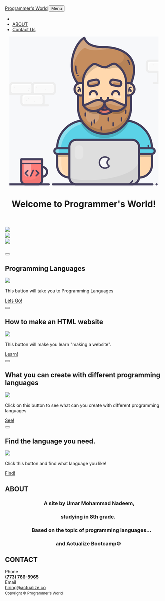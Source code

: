 <html lang="en">
  <head>
    <script src="https://ajax.googleapis.com/ajax/libs/jquery/3.3.1/jquery.min.js"></script>
<script>
$(document).ready(function(){
  // Add smooth scrolling to all links
  $("a").on('click', function(event) {

    // Make sure this.hash has a value before overriding default behavior
    if (this.hash !== "") {
      // Prevent default anchor click behavior
      event.preventDefault();

      // Store hash
      var hash = this.hash;

      // Using jQuery's animate() method to add smooth page scroll
      // The optional number (800) specifies the number of milliseconds it takes to scroll to the specified area
      $('html, body').animate({
        scrollTop: $(hash).offset().top
      }, 800, function(){

        // Add hash (#) to URL when done scrolling (default click behavior)
        window.location.hash = hash;
      });
    } // End if
  });
});
</script>
    <meta http-equiv="content-type" content="text/html; charset=utf-8">
    <meta name="viewport" content="width=device-width, initial-scale=1, shrink-to-fit=no">
    <meta name="description" content="">
    <meta name="author" content="">
    <title>Programmer's World</title>
    <!-- Font Awesome icons (free version)-->
    <script src="https://cdnjs.cloudflare.com/ajax/libs/font-awesome/5.13.0/js/all.min.js"
crossorigin="anonymous"></script>
    <!-- Core theme CSS (includes Bootstrap)-->
    <link href="css/styles1.css" rel="stylesheet">
    <!-- Fonts CSS-->
    <link rel="stylesheet" href="css/heading.css">
    <link rel="stylesheet" href="css/body.css">
    <link rel="shortcut icon" href="https://img.icons8.com/color/48/000000/globe--v1.png">
  </head>
  <body id="page-top">
    <nav class="navbar navbar-expand-lg bg-secondary fixed-top" id="mainNav">
      <div class="container"><a class="navbar-brand js-scroll-trigger" href="#page-top">Programmer's
          World</a> <button class="navbar-toggler navbar-toggler-right font-weight-bold bg-primary text-white rounded"
          type="button" data-toggle="collapse" data-target="#navbarResponsive" aria-controls="navbarResponsive"
          aria-expanded="false" aria-label="Toggle navigation">Menu <i class="fas fa-bars"></i></button>
        <div class="collapse navbar-collapse" id="navbarResponsive">
          <ul class="navbar-nav ml-auto">
            <li class="nav-item mx-0 mx-lg-1"> <br>
            </li>
            <li class="nav-item mx-0 mx-lg-1"><a class="nav-link py-3 px-0 px-lg-3 rounded js-scroll-trigger"
                href="#about">ABOUT</a> </li>
            <li class="nav-item mx-0 mx-lg-1"><a class="nav-link py-3 px-0 px-lg-3 rounded js-scroll-trigger"
                href="#contact">Contact Us</a> </li>
          </ul>
        </div>
      </div>
    </nav>
    <header class="masthead bg-primary text-white text-center">
      <div class="container d-flex align-items-center flex-column">
        <!-- Masthead Avatar Image--><img class="masthead-avatar mb-5" src="assets/img/skatter-programmer_still_2x.png"
          alt="">
        <!-- Masthead Heading-->
        <h1 class="masthead-heading mb-0">Welcome to Programmer's World!</h1>
        <!-- Icon Divider-->
        <div class="divider-custom divider-light">
          <div class="divider-custom-line"></div>
          <div class="divider-custom-icon"><i class="fas fa-star"></i></div>
          <div class="divider-custom-line"></div>
        </div>
        <!-- Masthead Subheading-->
        <p class="pre-wrap masthead-subheading font-weight-light mb-0"> </p>
      </div>
    </header>
    <section class="page-section portfolio" id="portfolio">
      <div class="container">
        <!-- Portfolio Section Heading-->
        <div class="text-center">
          <h2 class="page-section-heading text-secondary mb-0 d-inline-block"></h2>
        </div>
        <!-- Icon Divider-->
        <div class="divider-custom">
          <div class="divider-custom-line"></div>
          <div class="divider-custom-icon"><i class="fas fa-star"></i></div>
          <div class="divider-custom-line"></div>
        </div>
        <!-- Portfolio Grid Items-->
        <div class="row justify-content-center">
          <!-- Portfolio Items-->
          <div class="col-md-6 col-lg-4 mb-5">
            <div class="portfolio-item mx-auto" data-toggle="modal" data-target="#portfolioModal0">
              <div class="portfolio-item-caption d-flex align-items-center justify-content-center h-100 w-100">
                <div class="portfolio-item-caption-content text-center text-white"><i
                    class="fas fa-plus fa-3x"></i></div>
              </div>
              <img src="https://img.icons8.com/ios-filled/300/000000/laptop-coding.png">
            </div>
          </div>
          <div class="col-md-6 col-lg-4 mb-5">
            <div class="portfolio-item mx-auto" data-toggle="modal" data-target="#portfolioModal1">
              <div class="portfolio-item-caption d-flex align-items-center justify-content-center h-100 w-100">
                <div class="portfolio-item-caption-content text-center text-white"><i
                    class="fas fa-plus fa-3x"></i></div>
              </div>
              <img class="img-fluid" src="https://img.icons8.com/fluency/300/000000/create.png">
            </div>
          </div>
          <div class="col-md-6 col-lg-4 mb-5">
            <div class="portfolio-item mx-auto" data-toggle="modal" data-target="#portfolioModal2">
              <div class="portfolio-item-caption d-flex align-items-center justify-content-center h-100 w-100">
                <div class="portfolio-item-caption-content text-center text-white"><i
                    class="fas fa-plus fa-3x"></i></div>
              </div>
              <img class="img-fluid" src="https://img.icons8.com/dusk/300/000000/woman-at-computer.png">
            </div>
          </div>
          <div class="col-md-6 col-lg-4 mb-5">
            <div class="portfolio-item mx-auto" data-toggle="modal" data-target="#portfolioModal4">
              <div class="portfolio-item-caption d-flex align-items-center justify-content-center h-100 w-100">
                <div class="portfolio-item-caption-content text-center text-white"><i
                    class="fas fa-plus fa-3x"></i></div>
              </div>
            </div>
          </div>
          <div class="col-md-6 col-lg-4 mb-5">
            <div class="portfolio-item mx-auto" data-toggle="modal" data-target="#portfolioModal5"><br>
            </div>
          </div>
        </div>
      </div>
    </section>
    <!-- Portfolio Modal-->
    <div class="portfolio-modal modal fade" id="portfolioModal0" tabindex="-1" role="dialog"
      aria-labelledby="#portfolioModal0Label" aria-hidden="true">
      <div class="modal-dialog modal-xl" role="document">
        <div class="modal-content"> <button class="close" type="button" data-dismiss="modal"
            aria-label="Close"><span aria-hidden="true"><i class="fas fa-times"></i></span></button>
          <div class="modal-body text-center">
            <div class="container">
              <div class="row justify-content-center">
                <div class="col-lg-8">
                  <!-- Portfolio Modal - Title-->
                  <h2 class="portfolio-modal-title text-secondary mb-0">Programming
                    Languages</h2>
                  <!-- Icon Divider-->
                  <div class="divider-custom">
                    <div class="divider-custom-line"></div>
                    <div class="divider-custom-icon"><i class="fas fa-star"></i></div>
                    <div class="divider-custom-line"></div>
                  </div>
                  <!-- Portfolio Modal - Image--><img class="img-fluid rounded mb-5"
                    src="https://img.icons8.com/ios-filled/300/000000/laptop-coding.png">
                  <!-- Portfolio Modal - Text-->
                  <p class="mb-5">This button will take you to Programming
                    Languages</p>
                  <a class="btn btn-primary btn-lg px-4 me-sm-3" href="programming-languages.html">Lets
                    Go! </a> </div>
              </div>
            </div>
          </div>
        </div>
      </div>
    </div>
    <div class="portfolio-modal modal fade" id="portfolioModal1" tabindex="-1" role="dialog"
      aria-labelledby="#portfolioModal1Label" aria-hidden="true">
      <div class="modal-dialog modal-xl" role="document">
        <div class="modal-content"> <button class="close" type="button" data-dismiss="modal"
            aria-label="Close"><span aria-hidden="true"><i class="fas fa-times"></i></span></button>
          <div class="modal-body text-center">
            <div class="container">
              <div class="row justify-content-center">
                <div class="col-lg-8">
                  <!-- Portfolio Modal - Title-->
                  <h2 class="portfolio-modal-title text-secondary mb-0">How to
                    make an HTML website </h2>
                  <!-- Icon Divider-->
                  <div class="divider-custom">
                    <div class="divider-custom-line"></div>
                    <div class="divider-custom-icon"><i class="fas fa-star"></i></div>
                    <div class="divider-custom-line"></div>
                  </div>
                  <!-- Portfolio Modal - Image--><img class="img-fluid rounded mb-5"
                    src="https://img.icons8.com/fluency/240/000000/create.png">
                  <!-- Portfolio Modal - Text-->
                  <p class="mb-5">This button will make you learn "making a
                    website".</p>
                  <a class="btn btn-primary btn-lg px-4 me-sm-3" href="Making a website.html">Learn!
                    </a> </div> </div>
            </div>
          </div>
        </div>
      </div>
    </div>
    <div class="portfolio-modal modal fade" id="portfolioModal2" tabindex="-1" role="dialog"
      aria-labelledby="#portfolioModal2Label" aria-hidden="true">
      <div class="modal-dialog modal-xl" role="document">
        <div class="modal-content"> <button class="close" type="button" data-dismiss="modal"
            aria-label="Close"><span aria-hidden="true"><i class="fas fa-times"></i></span></button>
          <div class="modal-body text-center">
            <div class="container">
              <div class="row justify-content-center">
                <div class="col-lg-8">
                  <!-- Portfolio Modal - Title-->
                  <h2 class="portfolio-modal-title text-secondary mb-0">What you
                    can create with different programming languages </h2>
                  <!-- Icon Divider-->
                  <div class="divider-custom">
                    <div class="divider-custom-line"></div>
                    <div class="divider-custom-icon"><i class="fas fa-star"></i></div>
                    <div class="divider-custom-line"></div>
                  </div>
                  <!-- Portfolio Modal - Image--><img class="img-fluid rounded mb-5"
                    src="https://cdn.dribbble.com/users/1162077/screenshots/4649464/skatter-programmer_still_2x.gif?compress=1&amp;resize=400x300"
                    portfolio="" modal="" -="" text--="">
                  <p class="mb-5">Click on this button to see what can you
                    create with different programming languages</p>
                  <a class="btn btn-primary btn-lg px-4 me-sm-3" href="Creating.html">See!
                    </a> </div> </div>
            </div>
          </div>
        </div>
      </div>
    </div>
    <div class="portfolio-modal modal fade" id="portfolioModal3" tabindex="-1" role="dialog"
      aria-labelledby="#portfolioModal3Label" aria-hidden="true">
      <div class="modal-dialog modal-xl" role="document">
        <div class="modal-content"> <button class="close" type="button" data-dismiss="modal"
            aria-label="Close"><span aria-hidden="true"><i class="fas fa-times"></i></span></button>
          <div class="modal-body text-center">
            <div class="container">
              <div class="row justify-content-center">
                <div class="col-lg-8">
                  <!-- Portfolio Modal - Title-->
                  <h2 class="portfolio-modal-title text-secondary mb-0">Find the
                    language you need.</h2>
                  <!-- Icon Divider-->
                  <div class="divider-custom">
                    <div class="divider-custom-line"></div>
                    <div class="divider-custom-icon"><i class="fas fa-star"></i></div>
                    <div class="divider-custom-line"></div>
                  </div>
                  <!-- Portfolio Modal - Image--><img class="img-fluid rounded mb-5"
                    src="https://img.icons8.com/clouds/300/000000/find-email.png">
                  <!-- Portfolio Modal - Text-->
                  <p class="mb-5">Click this button and find what language you
                    like!</p>
                  <a class="btn btn-primary btn-lg px-4 me-sm-3" href="/home/umar/Desktop/Website/t.html">Find!
                    </a> </div> </div>
            </div>
          </div>
        </div>
      </div>
    </div>
    <section class="page-section bg-primary text-white mb-0" id="about">
      <div class="container">
        <!-- About Section Heading-->
        <div class="text-center">
          <h2 class="page-section-heading d-inline-block text-white">ABOUT</h2>
        </div>
        <!-- Icon Divider-->
        <h3>&nbsp;&nbsp;&nbsp;&nbsp;&nbsp;&nbsp;&nbsp;&nbsp;&nbsp;&nbsp;&nbsp;&nbsp;&nbsp;&nbsp;&nbsp;&nbsp;&nbsp;&nbsp;&nbsp;&nbsp;&nbsp;&nbsp;&nbsp;&nbsp;&nbsp;&nbsp;&nbsp;&nbsp;&nbsp;&nbsp;&nbsp;
          A site by Umar Mohammad Nadeem, </h3>
        <h3>&nbsp;&nbsp;&nbsp;&nbsp;&nbsp;&nbsp;&nbsp;&nbsp;&nbsp;&nbsp;&nbsp;&nbsp;&nbsp;&nbsp;&nbsp;&nbsp;&nbsp;&nbsp;&nbsp;&nbsp;&nbsp;&nbsp;&nbsp;&nbsp;&nbsp;&nbsp;&nbsp;&nbsp;&nbsp;&nbsp;&nbsp;&nbsp;&nbsp;&nbsp;&nbsp;&nbsp;&nbsp;&nbsp;&nbsp;&nbsp;&nbsp;&nbsp;&nbsp;&nbsp;&nbsp;
          studying in 8th grade.</h3>
        <h3>&nbsp;&nbsp;&nbsp;&nbsp;&nbsp;&nbsp;&nbsp;&nbsp;&nbsp;&nbsp;&nbsp;&nbsp;&nbsp;&nbsp;&nbsp;&nbsp;&nbsp;&nbsp;&nbsp;&nbsp;&nbsp;
          Based on the topic of programming languages... </h3>
        <h3>&nbsp;&nbsp;&nbsp;&nbsp;&nbsp;&nbsp;&nbsp;&nbsp;&nbsp;&nbsp;&nbsp;&nbsp;&nbsp;&nbsp;&nbsp;&nbsp;&nbsp;&nbsp;&nbsp;&nbsp;&nbsp;&nbsp;&nbsp;&nbsp;&nbsp;&nbsp;&nbsp;&nbsp;&nbsp;&nbsp;&nbsp;&nbsp;&nbsp;&nbsp;&nbsp;&nbsp;&nbsp;&nbsp;&nbsp;&nbsp;&nbsp;
          and Actualize Bootcamp©</h3>
      </div>
    </section>
    <section class="page-section" id="contact">
      <div class="container">
        <!-- Contact Section Heading-->
        <div class="text-center">
          <h2 class="page-section-heading text-secondary d-inline-block mb-0">CONTACT</h2>
        </div>
        <!-- Icon Divider-->
        <div class="divider-custom">
          <div class="divider-custom-line"></div>
          <div class="divider-custom-icon"><i class="fas fa-star"></i></div>
          <div class="divider-custom-line"></div>
        </div>
        <!-- Contact Section Content-->
        <div class="row justify-content-center">
          <div class="col-lg-4">
            <div class="d-flex flex-column align-items-center">
              <div class="icon-contact mb-3"><i class="fas fa-mobile-alt"></i></div>
              <div class="text-muted">Phone</div>
              <a class="primary-color" href="tel:7737665965"><strong>(773)
                  766-5965</strong></a> </div>
          </div>
          <div class="col-lg-4">
            <div class="d-flex flex-column align-items-center">
              <div class="icon-contact mb-3"><i class="far fa-envelope"></i></div>
              <div class="text-muted">Email</div>
              <a class="lead font-weight-bold" href="mailto:hiring@actualize.co">hiring@actualize.co</a>
            </div>
          </div>
        </div>
      </div>
      <!-- Copyright Section--> </section>
    <section class="copyright py-4 text-center text-white">
      <div class="container"><small class="pre-wrap">Copyright © Programmer's World</small></div>
    </section>
    <!-- Scroll to Top Button (Only visible on small and extra-small screen sizes)-->
    <div class="scroll-to-top d-lg-none position-fixed"><a class="js-scroll-trigger d-block text-center text-white rounded"
        href="#page-top"><i class="fa fa-chevron-up"></i></a></div>
    <!-- Bootstrap core JS-->
    <script src="https://cdnjs.cloudflare.com/ajax/libs/jquery/3.4.1/jquery.min.js"></script>
    <script src="https://stackpath.bootstrapcdn.com/bootstrap/4.4.1/js/bootstrap.bundle.min.js"></script>
    <!-- Third party plugin JS-->
    <script src="https://cdnjs.cloudflare.com/ajax/libs/jquery-easing/1.4.1/jquery.easing.min.js"></script>
    <!-- Contact form JS-->
    <script src="assets/mail/jqBootstrapValidation.js"></script>
    <script src="assets/mail/contact_me.js"></script>
    <!-- Core theme JS-->
    <script src="js/scripts.js"></script>
  </body>
</html>
